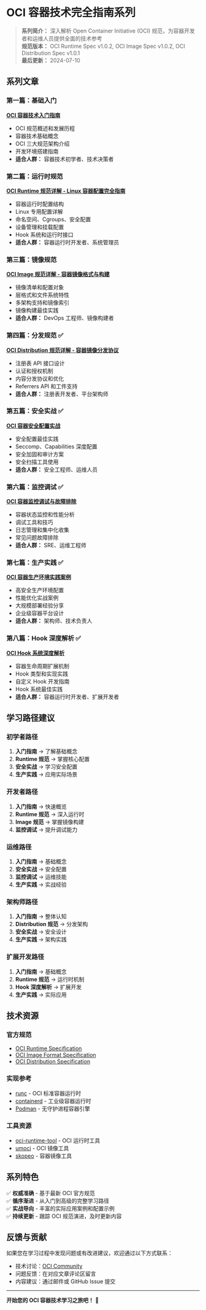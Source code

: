 # OCI 容器技术完全指南系列

> **系列简介：** 深入解析 Open Container Initiative (OCI) 规范，为容器开发者和运维人员提供全面的技术参考  
> **规范版本：** OCI Runtime Spec v1.0.2, OCI Image Spec v1.0.2, OCI Distribution Spec v1.0.1  
> **最后更新：** 2024-07-10

## 系列文章

### 第一篇：基础入门
**[OCI 容器技术入门指南](./oci-01-intro-guide.md)**
- OCI 规范概述和发展历程
- 容器技术基础概念
- OCI 三大规范架构介绍
- 开发环境搭建指南
- **适合人群：** 容器技术初学者、技术决策者

### 第二篇：运行时规范
**[OCI Runtime 规范详解 - Linux 容器配置完全指南](./oci-02-runtime-spec.md)**
- 容器运行时配置结构
- Linux 专用配置详解
- 命名空间、Cgroups、安全配置
- 设备管理和挂载配置
- Hook 系统和运行时接口
- **适合人群：** 容器运行时开发者、系统管理员

### 第三篇：镜像规范
**[OCI Image 规范详解 - 容器镜像格式与构建](./oci-03-image-spec.md)**
- 镜像清单和配置对象
- 层格式和文件系统特性
- 多架构支持和镜像索引
- 镜像构建最佳实践
- **适合人群：** DevOps 工程师、镜像构建者

### 第四篇：分发规范 ✅
**[OCI Distribution 规范详解 - 容器镜像分发协议](./oci-04-distribution-spec.md)**
- 注册表 API 接口设计
- 认证和授权机制
- 内容分发协议和优化
- Referrers API 和工件支持
- **适合人群：** 注册表开发者、平台架构师

### 第五篇：安全实战 ✅
**[OCI 容器安全配置实战](./oci-05-security-guide.md)**
- 安全配置最佳实践
- Seccomp、Capabilities 深度配置
- 安全加固和审计方案
- 安全扫描工具使用
- **适合人群：** 安全工程师、运维人员

### 第六篇：监控调试 ✅
**[OCI 容器监控调试与故障排除](./oci-06-monitoring-guide.md)**
- 容器状态监控和性能分析
- 调试工具和技巧
- 日志管理和集中化收集
- 常见问题故障排除
- **适合人群：** SRE、运维工程师

### 第七篇：生产实践 ✅
**[OCI 容器生产环境实践案例](./oci-07-production-guide.md)**
- 高安全生产环境配置
- 性能优化实战案例
- 大规模部署经验分享
- 企业级容器平台设计
- **适合人群：** 架构师、技术负责人

### 第八篇：Hook 深度解析 ✅
**[OCI Hook 系统深度解析](./oci-08-hooks-deep-dive.md)**
- 容器生命周期扩展机制
- Hook 类型和实现实践
- 自定义 Hook 开发指南
- Hook 系统最佳实践
- **适合人群：** 容器运行时开发者、扩展开发者

## 学习路径建议

### 初学者路径
1. **入门指南** → 了解基础概念
2. **Runtime 规范** → 掌握核心配置
3. **安全实战** → 学习安全配置
4. **生产实践** → 应用实际场景

### 开发者路径
1. **入门指南** → 快速概览
2. **Runtime 规范** → 深入运行时
3. **Image 规范** → 掌握镜像构建
4. **监控调试** → 提升调试能力

### 运维路径
1. **入门指南** → 基础概念
2. **安全实战** → 安全配置
3. **监控调试** → 运维技能
4. **生产实践** → 实战经验

### 架构师路径
1. **入门指南** → 整体认知
2. **Distribution 规范** → 分发架构
3. **安全实战** → 安全设计
4. **生产实践** → 架构实践

### 扩展开发路径
1. **入门指南** → 基础概念
2. **Runtime 规范** → 运行时机制
3. **Hook 深度解析** → 扩展开发
4. **生产实践** → 实际应用

## 技术资源

### 官方规范
- [OCI Runtime Specification](https://github.com/opencontainers/runtime-spec)
- [OCI Image Format Specification](https://github.com/opencontainers/image-spec)  
- [OCI Distribution Specification](https://github.com/opencontainers/distribution-spec)

### 实现参考
- [runc](https://github.com/opencontainers/runc) - OCI 标准容器运行时
- [containerd](https://containerd.io/) - 工业级容器运行时
- [Podman](https://podman.io/) - 无守护进程容器引擎

### 工具资源
- [oci-runtime-tool](https://github.com/opencontainers/runtime-tools) - OCI 运行时工具
- [umoci](https://github.com/opencontainers/umoci) - OCI 镜像工具
- [skopeo](https://github.com/containers/skopeo) - 容器镜像工具

## 系列特色

✅ **权威准确** - 基于最新 OCI 官方规范  
✅ **循序渐进** - 从入门到高级的完整学习路径  
✅ **实战导向** - 丰富的实际应用案例和配置示例  
✅ **持续更新** - 跟踪 OCI 规范演进，及时更新内容  

## 反馈与贡献

如果您在学习过程中发现问题或有改进建议，欢迎通过以下方式联系：

- 技术讨论：[OCI Community](https://github.com/opencontainers/community)
- 问题反馈：在对应文章评论区留言
- 内容建议：通过邮件或 GitHub Issue 提交

---

**开始您的 OCI 容器技术学习之旅吧！** 🚀